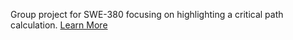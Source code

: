 Group project for SWE-380 focusing on highlighting a critical path calculation. [Learn More](https://www.wrike.com/blog/critical-path-is-easy-as-123/)
